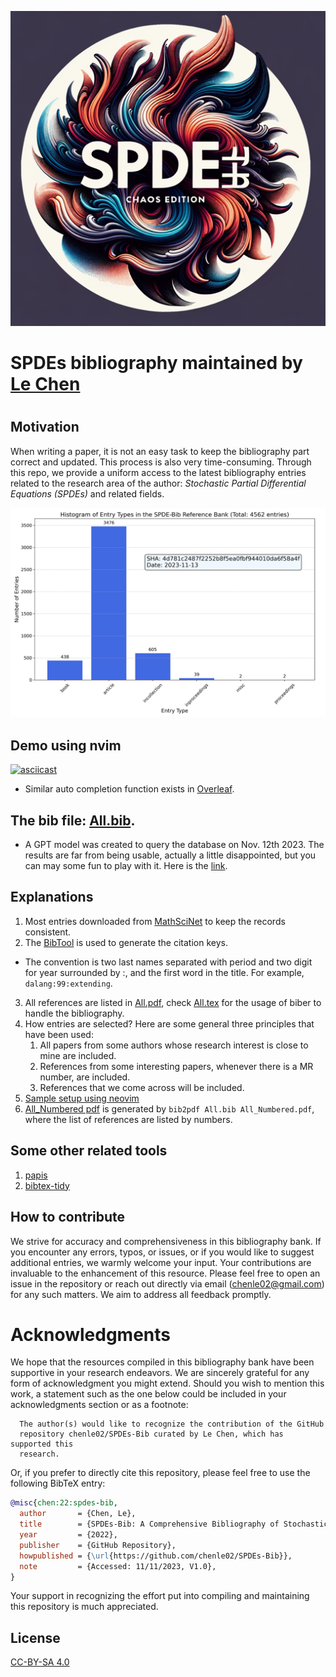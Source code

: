 ![Logo](./SPDE-Logo.png)

# SPDEs bibliography maintained by [Le Chen](http://webhome.auburn.edu/~lzc0090/)
# 

## Motivation

When writing a paper, it is not an easy task to keep the bibliography part
correct and updated. This process is also very time-consuming. Through this
repo, we provide a uniform access to the latest bibliography entries related to
the research area of the author: _Stochastic Partial Differential Equations
(SPDEs)_ and related fields.

![Statistics](./Statistics.png)

## Demo using nvim

[![asciicast](https://asciinema.org/a/596819.svg)](https://asciinema.org/a/596819)

* Similar auto completion function exists in [Overleaf](https://www.overleaf.com/).

## The bib file: [All.bib](All.bib).

* A GPT model was created to query the database on Nov. 12th 2023. The results are far from being usable, actually a little disappointed, but you can may some fun to play with it. Here is the [link](https://chat.openai.com/g/g-7ILEucNag-spdes-bib). 

## Explanations
1. Most entries downloaded from [MathSciNet](https://mathscinet.ams.org/mathscinet) to keep the
   records consistent.
2. The [BibTool](https://ctan.org/pkg/bibtool?lang=en) is used to generate the citation keys.
  * The convention is two last names separated with period and two digit for year surrounded by :,
      and the first word in the title. For example, `dalang:99:extending`.
3. All references are listed in [All.pdf](All.pdf), check [All.tex](All.tex) for the usage of biber
   to handle the bibliography.
4. How entries are selected? Here are some general three principles that have been used:
    1. All papers from some authors whose research interest is close to mine are included.
    2. References from some interesting papers, whenever there is a MR number, are included.
    3. References that we come across will be included.
5. [Sample setup using neovim](Sample_setup_using_neovim.md)
6. [All_Numbered pdf](All_Numbered.pdf) is generated by `bib2pdf All.bib All_Numbered.pdf`, where the list of references are listed by numbers.

## Some other related tools
1. [papis](https://github.com/papis/papis)
2. [bibtex-tidy](https://github.com/FlamingTempura/bibtex-tidy)

## How to contribute

We strive for accuracy and comprehensiveness in this bibliography bank. If you
encounter any errors, typos, or issues, or if you would like to suggest
additional entries, we warmly welcome your input. Your contributions are
invaluable to the enhancement of this resource. Please feel free to open an
issue in the repository or reach out directly via email (chenle02@gmail.com) for
any such matters. We aim to address all feedback promptly.

# Acknowledgments

We hope that the resources compiled in this bibliography bank have been
supportive in your research endeavors. We are sincerely grateful for any form of
acknowledgment you might extend. Should you wish to mention this work, a
statement such as the one below could be included in your acknowledgments
section or as a footnote:

```
  The author(s) would like to recognize the contribution of the GitHub
  repository chenle02/SPDEs-Bib curated by Le Chen, which has supported this
  research.
```

Or, if you prefer to directly cite this repository, please feel free to use the
following BibTeX entry:

```bibtex
@misc{chen:22:spdes-bib,
  author       = {Chen, Le},
  title        = {SPDEs-Bib: A Comprehensive Bibliography of Stochastic Partial Differential Equations and Related Topics},
  year         = {2022},
  publisher    = {GitHub Repository},
  howpublished = {\url{https://github.com/chenle02/SPDEs-Bib}},
  note         = {Accessed: 11/11/2023, V1.0},
}
```

Your support in recognizing the effort put into compiling and maintaining this
repository is much appreciated.

## License

[CC-BY-SA 4.0](LICENSE.txt)
